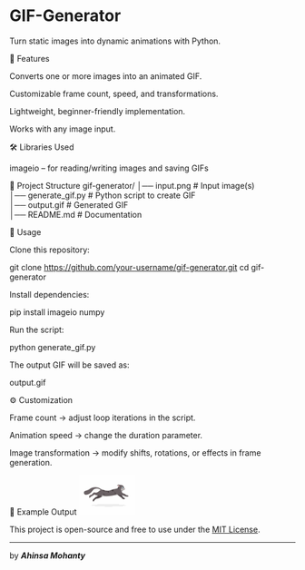 # GIF-Generator
Turn static images into dynamic animations with Python.

📌 Features

Converts one or more images into an animated GIF.

Customizable frame count, speed, and transformations.

Lightweight, beginner-friendly implementation.

Works with any image input.

🛠️ Libraries Used

imageio – for reading/writing images and saving GIFs


📂 Project Structure
gif-generator/
│── input.png           # Input image(s)  
│── generate_gif.py     # Python script to create GIF  
│── output.gif          # Generated GIF  
│── README.md           # Documentation  

🚀 Usage

Clone this repository:

git clone https://github.com/your-username/gif-generator.git
cd gif-generator


Install dependencies:

pip install imageio numpy


Run the script:

python generate_gif.py


The output GIF will be saved as:

output.gif

⚙️ Customization

Frame count → adjust loop iterations in the script.

Animation speed → change the duration parameter.

Image transformation → modify shifts, rotations, or effects in frame generation.

📸 Example Output
![Preview](output.gif)  

This project is open-source and free to use under the [MIT License](./LICENSE).

---

by ***Ahinsa Mohanty***
